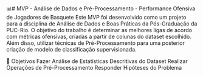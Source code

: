 📊# MVP - Análise de Dados e Pré-Processamento - Performance Ofensiva de Jogadores de Basquete
Este MVP foi desenvolvido como um projeto para a disciplina de Análise de Dados e Boas Práticas da Pós-Graduação da PUC-Rio. O objetivo do trabalho é determinar as melhores ligas de acordo com métricas ofensivas, criadas a partir de colunas do dataset escolhido. Além disso, utilizar técnicas de Pré-Processamento para uma posterior criação de modelo de classificação supervisionada.

🧠 Objetivos
Fazer Análise de Estatísticas Descritivas do Dataset
Realizar Operações de Pré-Processamento
Responder Hipóteses do Problema
